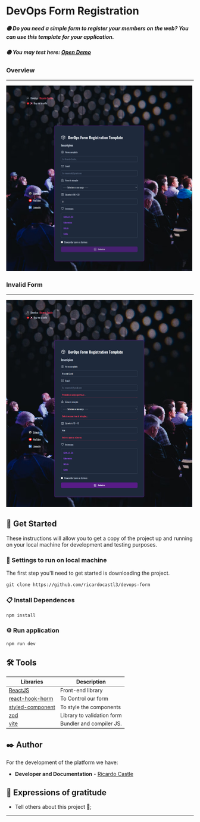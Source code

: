 # DevOps Form Registration

##### 🟣 Do you need a simple form to register your members on the web? You can use this template for your application.
##### 🟣 You may test here: <a href="https://devops-form.vercel.app/" target="__blank"> Open Demo</a>
### Overview
---

<img src="https://github.com/ricardocastl3/devops-form/blob/main/src/assets/overview1.png" width="500">

### Invalid Form
---

<img src="https://github.com/ricardocastl3/devops-form/blob/main/src/assets/overview2.png" width="500">

## 🚀 Get Started

These instructions will allow you to get a copy of the project up and running on your local machine for development and testing purposes.

### 🔧 Settings to run on local machine

The first step you'll need to get started is downloading the project.

```
git clone https://github.com/ricardocastl3/devops-form
```

### 📋 Install Dependences
```
npm install
```

### ⚙️ Run application

```
npm run dev
```

## 🛠️ Tools

Libraries| Description
|---|---|
|[ReactJS](https://react.dev/)| Front-end library
|[react-hook-horm]()| To Control our form
|[styled-component]()| To style the components
|[zod]() | Library to validation form
|[vite]() | Bundler and compiler JS.

## ✒️ Author

For the development of the platform we have:

* **Developer and Documentation** - [Ricardo Castle](https://www.linkedin.com/in/ricardocastles/)

## 🎁 Expressions of gratitude

* Tell others about this project 📢;

---
